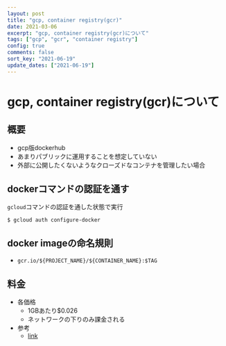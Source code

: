 ```yaml
---
layout: post
title: "gcp, container registry(gcr)"
date: 2021-03-06
excerpt: "gcp, container registry(gcr)について"
tags: ["gcp", "gcr", "container registry"]
config: true
comments: false
sort_key: "2021-06-19"
update_dates: ["2021-06-19"]
---
```


# gcp, container registry(gcr)について

## 概要
 - gcp版dockerhub  
 - あまりパブリックに運用することを想定していない
 - 外部に公開したくないようなクローズドなコンテナを管理したい場合

## dockerコマンドの認証を通す

`gcloud`コマンドの認証を通した状態で実行
```console
$ gcloud auth configure-docker
```

## docker imageの命名規則
 - `gcr.io/${PROJECT_NAME}/${CONTAINER_NAME}:$TAG`

## 料金
 - 各価格
   - 1GBあたり$0.026
   - ネットワークの下りのみ課金される
 - 参考
   - [link](https://cloud.google.com/container-registry/pricing?hl=ja)
